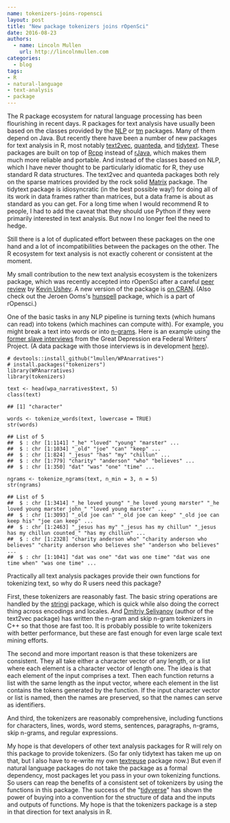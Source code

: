 ```yaml
---
name: tokenizers-joins-ropensci
layout: post
title: "New package tokenizers joins rOpenSci"
date: 2016-08-23
authors:
  - name: Lincoln Mullen
    url: http://lincolnmullen.com
categories:
  - blog
tags:
- R
- natural-language
- text-analysis
- package
---
```


The R package ecosystem for natural language processing has been flourishing in recent days. R packages for text analysis have usually been based on the classes provided by the [NLP](https://cran.r-project.org/package=NLP/) or [tm](https://cran.r-project.org/package=tm/) packages. Many of them depend on Java. But recently there have been a number of new packages for text analysis in R, most notably [text2vec](https://github.com/dselivanov/text2vec), [quanteda](https://github.com/kbenoit/quanteda), and [tidytext](https://github.com/juliasilge/tidytext). These packages are built on top of [Rcpp](http://www.rcpp.org/) instead of [rJava](https://cran.r-project.org/package=rJava/), which makes them much more reliable and portable. And instead of the classes based on NLP, which I have never thought to be particularly idiomatic for R, they use standard R data structures. The text2vec and quanteda packages both rely on the sparse matrices provided by the rock solid [Matrix](https://cran.r-project.org/package=Matrix/) package. The tidytext package is idiosyncratic (in the best possible way!) for doing all of its work in data frames rather than matrices, but a data frame is about as standard as you can get. For a long time when I would recommend R to people, I had to add the caveat that they should use Python if they were primarily interested in text analysis. But now I no longer feel the need to hedge.

Still there is a lot of duplicated effort between these packages on the one hand and a lot of incompatibilities between the packages on the other. The R ecosystem for text analysis is not exactly coherent or consistent at the moment.

My small contribution to the new text analysis ecosystem is the tokenizers package, which was recently accepted into rOpenSci after a careful [peer review](https://github.com/ropensci/onboarding/issues/33) by [Kevin Ushey](https://kevinushey.github.io/). A new version of the package is [on CRAN](https://cran.r-project.org/package=tokenizers/). (Also check out the
Jeroen Ooms's [hunspell](https://github.com/ropensci/hunspell) package, which is a part of rOpensci.)

One of the basic tasks in any NLP pipeline is turning texts (which humans can read) into tokens (which machines can compute with). For example, you might break a text into words or into [n-grams](https://en.wikipedia.org/wiki/N-gram). Here is an example using the [former slave interviews](https://memory.loc.gov/ammem/snhtml/snhome.html) from the Great Depression era Federal Writers' Project. (A data package with those interviews is in development [here](https://github.com/lmullen/WPAnarratives)).

    # devtools::install_github("lmullen/WPAnarratives")
    # install.packages("tokenizers")
    library(WPAnarratives)
    library(tokenizers)

    text <- head(wpa_narratives$text, 5)
    class(text)

    ## [1] "character"

    words <- tokenize_words(text, lowercase = TRUE)
    str(words)

    ## List of 5
    ##  $ : chr [1:1141] "_he" "loved" "young" "marster" ...
    ##  $ : chr [1:1034] "_old" "joe" "can" "keep" ...
    ##  $ : chr [1:824] "_jesus" "has" "my" "chillun" ...
    ##  $ : chr [1:779] "charity" "anderson" "who" "believes" ...
    ##  $ : chr [1:350] "dat" "was" "one" "time" ...

    ngrams <- tokenize_ngrams(text, n_min = 3, n = 5)
    str(ngrams)

    ## List of 5
    ##  $ : chr [1:3414] "_he loved young" "_he loved young marster" "_he loved young marster john_" "loved young marster" ...
    ##  $ : chr [1:3093] "_old joe can" "_old joe can keep" "_old joe can keep his" "joe can keep" ...
    ##  $ : chr [1:2463] "_jesus has my" "_jesus has my chillun" "_jesus has my chillun counted_" "has my chillun" ...
    ##  $ : chr [1:2328] "charity anderson who" "charity anderson who believes" "charity anderson who believes she" "anderson who believes" ...
    ##  $ : chr [1:1041] "dat was one" "dat was one time" "dat was one time when" "was one time" ...

Practically all text analysis packages provide their own functions for tokenizing text, so why do R users need this package?

First, these tokenizers are reasonably fast. The basic string operations are handled by the [stringi](https://cran.r-project.org/package=stringi/) package, which is quick while also doing the correct thing across encodings and locales. And [Dmitriy Selivanov](http://dsnotes.com/) (author of the text2vec package) has written the n-gram and skip n-gram tokenizers in C++ so that those are fast too. It is probably possible to write tokenizers with better performance, but these are fast enough for even large scale text mining efforts.

The second and more important reason is that these tokenizers are consistent. They all take either a character vector of any length, or a list where each element is a character vector of length one. The idea is that each element of the input comprises a text. Then each function returns a list with the same length as the input vector, where each element in the list contains the tokens generated by the function. If the input character vector or list is named, then the names are preserved, so that the names can serve as identifiers.

And third, the tokenizers are reasonably comprehensive, including functions for characters, lines, words, word stems, sentences, paragraphs, n-grams, skip n-grams, and regular expressions.

My hope is that developers of other text analysis packages for R will rely on this package to provide tokenizers. (So far only tidytext has taken me up on that, but I also have to re-write my own [textreuse](https://github.com/ropensci/textreuse) package now.) But even if natural language packages do not take the package as a formal dependency, most packages let you pass in your own tokenizing functions. So users can reap the benefits of a consistent set of tokenizers by using the functions in this package. The success of the "[tidyverse](https://twitter.com/hadleywickham/status/751805589425000450)" has shown the power of buying into a convention for the structure of data and the inputs and outputs of functions. My hope is that the tokenizers package is a step in that direction for text analysis in R.
